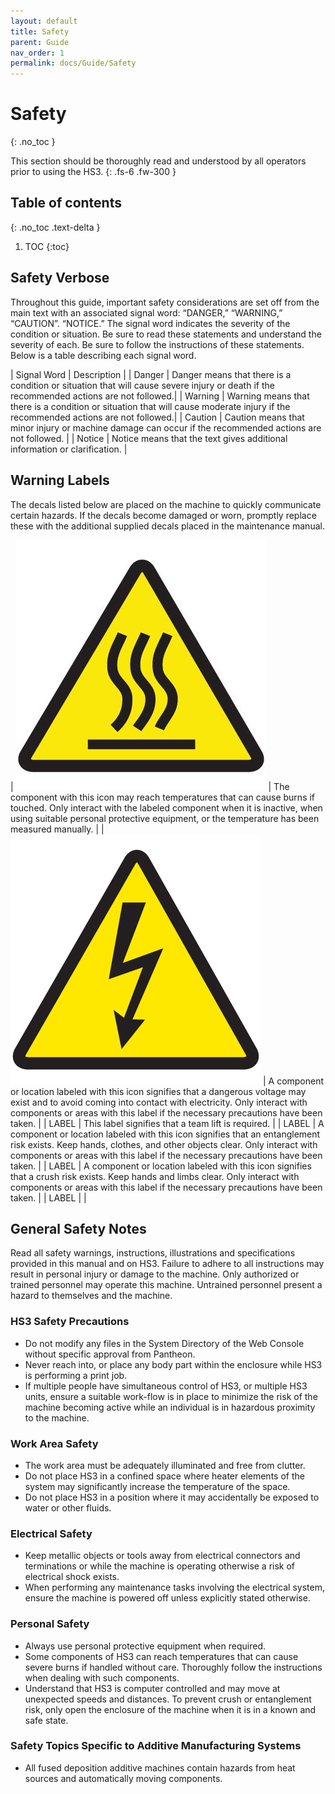 ```yaml
---
layout: default
title: Safety
parent: Guide
nav_order: 1
permalink: docs/Guide/Safety
---
```


# Safety
{: .no_toc }

This section should be thoroughly read and understood by all operators prior to using the HS3.
{: .fs-6 .fw-300 }

## Table of contents
{: .no_toc .text-delta }

1. TOC
{:toc}

## Safety Verbose

Throughout this guide, important safety considerations are set off from the main text with an associated signal word: “DANGER,” “WARNING,” “CAUTION”. “NOTICE.” The signal word indicates the severity of the condition or situation. Be sure to read these statements and understand the severity of each. Be sure to follow the instructions of these statements. Below is a table describing each signal word.

| Signal Word | Description |
| Danger | Danger means that there is a condition or situation that will cause severe injury or death if the recommended actions are not followed.|
| Warning | Warning means that there is a condition or situation that will cause moderate injury if the recommended actions are not followed.|
| Caution | Caution means that minor injury or machine damage can occur if the recommended actions are not followed. |
| Notice | Notice means that the text gives additional information or clarification. |

## Warning Labels

The decals listed below are placed on the machine to quickly communicate certain hazards. If the decals become damaged or worn, promptly replace these with the additional supplied decals placed in the maintenance manual.

| ![](assets/Hot_Surface.jpg) | The component with this icon may reach temperatures that can cause burns if touched. Only interact with the labeled component when it is inactive, when using suitable personal protective equipment, or the temperature has been measured manually. |
| ![](assets/High_Voltage.jpg)  | A component or location labeled with this icon signifies that a dangerous voltage may exist and to avoid coming into contact with electricity. Only interact with components or areas with this label if the necessary precautions have been taken. |
| LABEL | This label signifies that a team lift is required.  |
| LABEL | A component or location labeled with this icon signifies that an entanglement risk exists. Keep hands, clothes, and other objects clear. Only interact with components or areas with this label if the necessary precautions have been taken. |
| LABEL | A component or location labeled with this icon signifies that a crush risk exists. Keep hands and limbs clear. Only interact with components or areas with this label if the necessary precautions have been taken. |
| LABEL | |

## General Safety Notes
Read all safety warnings, instructions, illustrations and specifications provided in this manual and on HS3. Failure to adhere to all instructions may result in personal injury or damage to the machine. Only authorized or trained personnel may operate this machine. Untrained personnel present a hazard to themselves and the machine.

### HS3 Safety Precautions
- Do not modify any files in the System Directory of the Web Console without specific approval from Pantheon.
- Never reach into, or place any body part within the enclosure while HS3 is performing a print job.
- If multiple people have simultaneous control of HS3, or multiple HS3 units, ensure a suitable work-flow is in place to minimize the risk of the machine becoming active while an individual is in hazardous proximity to the machine.  

### Work Area Safety
- The work area must be adequately illuminated and free from clutter.
- Do not place HS3 in a confined space where heater elements of the system may significantly increase the temperature of the space.
- Do not place HS3 in a position where it may accidentally be exposed to water or other fluids. 

### Electrical Safety
- Keep metallic objects or tools away from electrical connectors and terminations or while the machine is operating otherwise a risk of electrical shock exists. 
- When performing any maintenance tasks involving the electrical system, ensure the machine is powered off unless explicitly stated otherwise.

### Personal Safety
- Always use personal protective equipment when required. 
- Some components of HS3 can reach temperatures that can cause severe burns if handled without care. Thoroughly follow the instructions when dealing with such components.
- Understand that HS3 is computer controlled and may move at unexpected speeds and distances. To prevent crush or entanglement risk, only open the enclosure of the machine when it is in a known and safe state.

### Safety Topics Specific to Additive Manufacturing Systems
- All fused deposition additive machines contain hazards from heat sources and automatically moving components.


